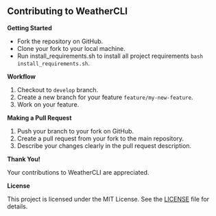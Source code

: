 ## Contributing to WeatherCLI

**Getting Started**

- Fork the repository on GitHub.
- Clone your fork to your local machine.
- Run install_requirements.sh to install all project requirements `bash install_requirements.sh`.

**Workflow**

1. Checkout to `develop` branch.
2. Create a new branch for your feature `feature/my-new-feature`.
3. Work on your feature.

**Making a Pull Request**

1. Push your branch to your fork on GitHub.
2. Create a pull request from your fork to the main repository.
3. Describe your changes clearly in the pull request description.

**Thank You!**

Your contributions to WeatherCLI are appreciated.

**License**

This project is licensed under the MIT License. See the [LICENSE](../LICENSE.txt) file for details.
